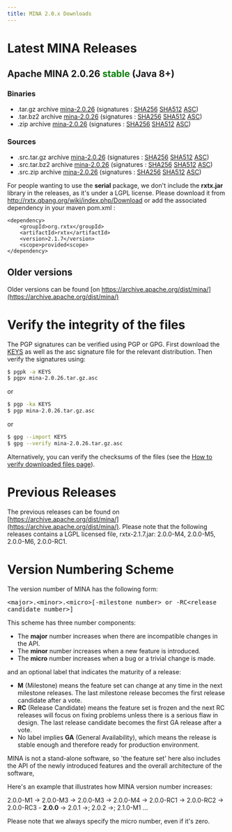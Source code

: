 ```yaml
---
title: MINA 2.0.x Downloads
---
```


# Latest MINA Releases

## Apache MINA 2.0.26 <font color="green">stable</font> (Java 8+)

### Binaries

* .tar.gz archive [mina-2.0.26](https://www.apache.org/dyn/closer.lua/mina/mina/2.0.26/apache-mina-2.0.26-bin.tar.gz) (signatures : [SHA256](https://www.apache.org/dist/mina/mina/2.0.26/apache-mina-2.0.26-bin.tar.gz.sha256) [SHA512](https://www.apache.org/dist/mina/mina/2.0.26/apache-mina-2.0.26-bin.tar.gz.sha512) [ASC](https://www.apache.org/dist/mina/mina/2.0.26/apache-mina-2.0.26-bin.tar.gz.asc))
* .tar.bz2 archive [mina-2.0.26](https://www.apache.org/dyn/closer.lua/mina/mina/2.0.26/apache-mina-2.0.26-bin.tar.bz2) (signatures : [SHA256](https://www.apache.org/dist/mina/mina/2.0.26/apache-mina-2.0.26-bin.tar.bz2.sha256) [SHA512](https://www.apache.org/dist/mina/mina/2.0.26/apache-mina-2.0.26-bin.tar.bz2.sha512) [ASC](https://www.apache.org/dist/mina/mina/2.0.26/apache-mina-2.0.26-bin.tar.bz2.asc))
* .zip archive [mina-2.0.26](https://www.apache.org/dyn/closer.lua/mina/mina/2.0.26/apache-mina-2.0.26-bin.zip) (signatures : [SHA256](https://www.apache.org/dist/mina/mina/2.0.26/apache-mina-2.0.26-bin.zip.sha256) [SHA512](https://www.apache.org/dist/mina/mina/2.0.26/apache-mina-2.0.26-bin.zip.sha512) [ASC](https://www.apache.org/dist/mina/mina/2.0.26/apache-mina-2.0.26-bin.zip.asc))

### Sources

* .src.tar.gz archive [mina-2.0.26](https://www.apache.org/dyn/closer.lua/mina/mina/2.0.26/apache-mina-2.0.26-src.tar.gz) (signatures : [SHA256](https://www.apache.org/dist/mina/mina/2.0.26/apache-mina-2.0.26-src.tar.gz.sha256) [SHA512](https://www.apache.org/dist/mina/mina/2.0.26/apache-mina-2.0.26-src.tar.gz.sha512) [ASC](https://www.apache.org/dist/mina/mina/2.0.26/apache-mina-2.0.26-src.tar.gz.asc))
* .src.tar.bz2 archive [mina-2.0.26](https://www.apache.org/dyn/closer.lua/mina/mina/2.0.26/apache-mina-2.0.26-src.tar.bz2) (signatures : [SHA256](https://www.apache.org/dist/mina/mina/2.0.26/apache-mina-2.0.26-src.tar.bz2.sha256) [SHA512](https://www.apache.org/dist/mina/mina/2.0.26/apache-mina-2.0.26-src.tar.bz2.sha512) [ASC](https://www.apache.org/dist/mina/mina/2.0.26/apache-mina-2.0.26-src.tar.bz2.asc))
* .src.zip archive [mina-2.0.26](https://www.apache.org/dyn/closer.lua/mina/mina/2.0.26/apache-mina-2.0.26-src.zip) (signatures : [SHA256](https://www.apache.org/dist/mina/mina/2.0.26/apache-mina-2.0.26-src.zip.sha256) [SHA512](https://www.apache.org/dist/mina/mina/2.0.26/apache-mina-2.0.26-src.zip.sha512) [ASC](https://www.apache.org/dist/mina/mina/2.0.26/apache-mina-2.0.26-src.zip.asc))

<div class="note" markdown="1">
    For people wanting to use the <strong>serial</strong> package, we don't include the <strong>rxtx.jar</strong> library in the releases, as it's under a LGPL license. Please download it from <a href="http://rxtx.qbang.org/wiki/index.php/Download" class="external-link" rel="nofollow">http://rxtx.qbang.org/wiki/index.php/Download</a> or add the associated dependency in your maven pom.xml :

    <dependency>
        <groupId>org.rxtx</groupId>
        <artifactId>rxtx</artifactId>
        <version>2.1.7</version>
        <scope>provided<scope>
    </dependency>
</div>

## Older versions

Older versions can be found [on https://archive.apache.org/dist/mina/](https://archive.apache.org/dist/mina/)

# Verify the integrity of the files

The PGP signatures can be verified using PGP or GPG. First download the [KEYS](https://downloads.apache.org/mina/KEYS) as well as the asc signature file for the relevant distribution. Then verify the signatures using:

```bash
$ pgpk -a KEYS
$ pgpv mina-2.0.26.tar.gz.asc
```

or

```bash
$ pgp -ka KEYS
$ pgp mina-2.0.26.tar.gz.asc
```

or

```bash
$ gpg --import KEYS
$ gpg --verify mina-2.0.26.tar.gz.asc
```

Alternatively, you can verify the checksums of the files (see the [How to verify downloaded files page](https://www.apache.org/info/verification.html)). 

# Previous Releases

The previous releases can be found on [https://archive.apache.org/dist/mina/](https://archive.apache.org/dist/mina/). Please note that the following releases contains a LGPL licensed file, rxtx-2.1.7.jar: 2.0.0-M4, 2.0.0-M5, 2.0.0-M6, 2.0.0-RC1.

# Version Numbering Scheme

The version number of MINA has the following form:

<div class="info" markdown="1">
    <tt>&lt;major&gt;.&lt;minor&gt;.&lt;micro&gt;[-milestone number&gt; or -RC&lt;release candidate number&gt;]</tt>
</div>

This scheme has three number components:

* The __major__ number increases when there are incompatible changes in the API.
* The __minor__ number increases when a new feature is introduced.
* The __micro__ number increases when a bug or a trivial change is made.

and an optional label that indicates the maturity of a release:

* __M__ (Milestone) means the feature set can change at any time in the next milestone releases. The last milestone release becomes the first release candidate after a vote.
* __RC__ (Release Candidate) means the feature set is frozen and the next RC releases will focus on fixing problems unless there is a serious flaw in design. The last release candidate becomes the first GA release after a vote.
* No label implies __GA__ (General Availability), which means the release is stable enough and therefore ready for production environment.

MINA is not a stand-alone software, so 'the feature set' here also includes the API of the newly introduced features and the overall architecture of the software,

Here's an example that illustrates how MINA version number increases:

<div class="info" markdown="1">
    2.0.0-M1 -> 2.0.0-M3 -> 2.0.0-M3 -> 2.0.0-M4 ->  2.0.0-RC1 -> 2.0.0-RC2 -> 2.0.0-RC3 - <strong>2.0.0</strong> -> 2.0.1 ->; 2.0.2 ->; 2.1.0-M1 ...
</div>

Please note that we always specify the micro number, even if it's zero.
